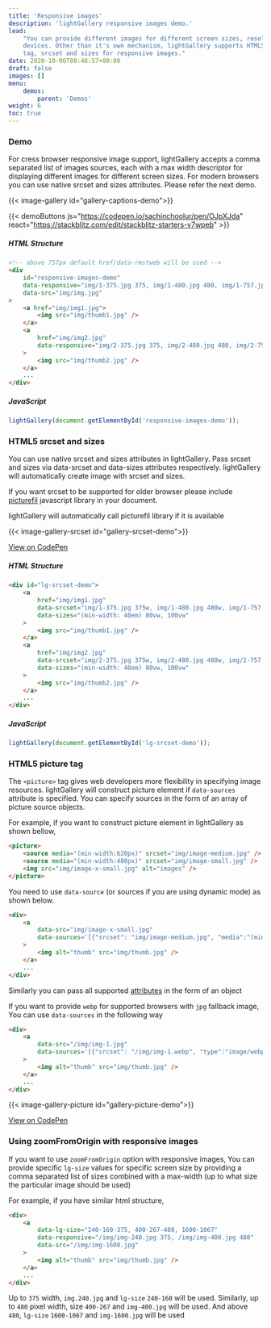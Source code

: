 ```yaml
---
title: 'Responsive images'
description: 'lightGallery responsive images demo.'
lead:
    "You can provide different images for different screen sizes, resolution or
    devices. Other than it's own mechanism, lightGallery supports HTML5 picture
    tag, srcset and sizes for responsive images."
date: 2020-10-06T08:48:57+00:00
draft: false
images: []
menu:
    demos:
        parent: 'Demos'
weight: 6
toc: true
---
```


### Demo

For cress browser responsive image support, lightGallery accepts a comma
separated list of images sources, each with a max width descriptor for
displaying different images for different screen sizes. For modern browsers you
can use native srcset and sizes attributes. Please refer the next demo.

{{< image-gallery id="gallery-captions-demo">}}

{{< demoButtons js="https://codepen.io/sachinchoolur/pen/OJpXJda" react="https://stackblitz.com/edit/stackblitz-starters-v7wpeb" >}}

##### HTML Structure

```html
<!-- above 757px default href/data-rmstweb will be used -->
<div
    id="responsive-images-demo"
    data-responsive="img/1-375.jpg 375, img/1-480.jpg 480, img/1-757.jpg 757"
    data-src="img/img.jpg"
>
    <a href="img/img1.jpg">
        <img src="img/thumb1.jpg" />
    </a>
    <a
        href="img/img2.jpg"
        data-responsive="img/2-375.jpg 375, img/2-480.jpg 480, img/2-757.jpg 757"
    >
        <img src="img/thumb2.jpg" />
    </a>
    ...
</div>
```

##### JavaScript

```js
lightGallery(document.getElementById('responsive-images-demo'));
```

### HTML5 srcset and sizes

You can use native srcset and sizes attributes in lightGallery. Pass srcset and
sizes via data-srcset and data-sizes attributes respectively. lightGallery will
automatically create image with srcset and sizes.

<div class="alert alert-info" role="alert">If you want srcset to be supported for older browser please include <a href="http://caniuse.com/#feat=video" target="_blank">picturefil</a> javascript library in your document.
</div>

lightGallery will automatically call picturefil library if it is available

{{< image-gallery-srcset id="gallery-srcset-demo">}}

<div class="codepen-demo">
    <a target="_blank" href="https://codepen.io/sachinchoolur/pen/BaWzyaE">View on CodePen</a>
</div>

##### HTML Structure

```html
<div id="lg-srcset-demo">
    <a
        href="img/img1.jpg"
        data-srcset="img/1-375.jpg 375w, img/1-480.jpg 480w, img/1-757.jpg 757w"
        data-sizes="(min-width: 40em) 80vw, 100vw"
    >
        <img src="img/thumb1.jpg" />
    </a>
    <a
        href="img/img2.jpg"
        data-srcset="img/2-375.jpg 375w, img/2-480.jpg 480w, img/2-757.jpg 757w"
        data-sizes="(min-width: 40em) 80vw, 100vw"
    >
        <img src="img/thumb2.jpg" />
    </a>
    ...
</div>
```

##### JavaScript

```js
lightGallery(document.getElementById('lg-srcset-demo'));
```

### HTML5 picture tag

The `<picture>` tag gives web developers more flexibility in specifying image
resources. lightGallery will construct picture element if `data-sources`
attribute is specified. You can specify sources in the form of an array of
picture source objects.

For example, if you want to construct picture element in lightGallery as shown
bellow,

```html
<picture>
    <source media="(min-width:620px)" srcset="img/image-medium.jpg" />
    <source media="(min-width:480px)" srcset="img/image-small.jpg" />
    <img src="img/image-x-small.jpg" alt="images" />
</picture>
```

You need to use `data-source` (or sources if you are using dynamic mode) as
shown below.

```html
<div>
    <a
        data-src="img/image-x-small.jpg"
        data-sources='[{"srcset": "img/image-medium.jpg", "media":"(min-width:620px)"}, {"srcset": "img/image-small.jpg", "media":"(min-width:480px)"}]'
    >
        <img alt="thumb" src="img/thumb.jpg" />
    </a>
    ...
</div>
```

Similarly you can pass all supported
<a href="https://developer.mozilla.org/en-US/docs/Web/HTML/Element/source#attributes" target="_blank">attributes</a>
in the form of an object

If you want to provide `webp` for supported browsers with `jpg` fallback image,
You can use `data-sources` in the following way

```html
<div>
    <a
        data-src="/img/img-1.jpg"
        data-sources='[{"srcset": "/img/img-1.webp", "type":"image/webp"}]'
    >
        <img alt="thumb" src="img/thumb.jpg" />
    </a>
    ...
</div>
```

{{< image-gallery-picture id="gallery-picture-demo">}}

<div class="codepen-demo">
    <a target="_blank" href="https://codepen.io/sachinchoolur/pen/wvJWBOM">View on CodePen</a>
</div>

### Using zoomFromOrigin with responsive images

If you want to use `zoomFromOrigin` option with responsive images, You can
provide specific `lg-size` values for specific screen size by providing a comma
separated list of sizes combined with a max-width (up to what size the
particular image should be used)

For example, if you have similar html structure,

```html
<div>
    <a
        data-lg-size="240-160-375, 400-267-480, 1600-1067"
        data-responsive="/img/img-240.jpg 375, /img/img-400.jpg 480"
        data-src="/img/img-1600.jpg"
    >
        <img alt="thumb" src="img/thumb.jpg" />
    </a>
    ...
</div>
```

Up to `375` width, `img.240.jpg` and `lg-size` `240-160` will be used.
Similarly, up to `480` pixel width, size `400-267` and `img-400.jpg` will be
used. And above `480`, `lg-size` `1600-1067` and `img-1600.jpg` will be used
